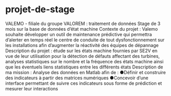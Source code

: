 # projet-de-stage
VALEMO - filiale du groupe VALOREM : traitement de données
Stage de 3 mois sur la base de données d’état machine
Contexte du projet : Valemo souhaite développer un outil de maintenance prédictive qui permettra d’alerter en temps réel le centre de conduite de tout dysfonctionnement sur les installations afin d’augmenter la réactivité des équipes de dépannage
Description du projet : étude sur les états machine fournies par SE2V en vue de leur utilisation pour la détection de défauts affectant des turbines, analyses statistiques sur le nombre et la fréquence des états machine ainsi que les éventuels liens statistiques entre les différents états
Description de ma mission : Analyse des données en Matlab afin de :
●Définir et construire des indicateurs à partir des matrices numériques
●Concevoir d’une interface permettant de suivre ces indicateurs sous forme de prédiction et mesurer leur interactions
